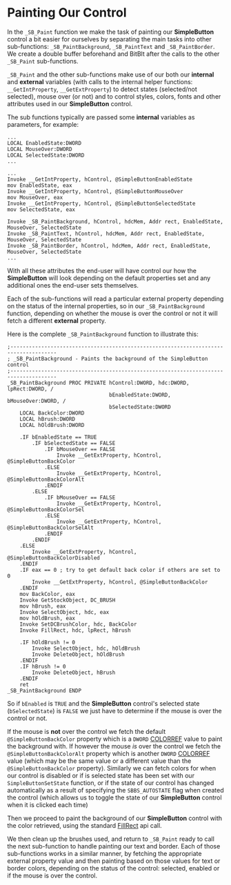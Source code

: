# Painting Our Control

In the `_SB_Paint` function we make the task of painting our **SimpleButton** control a bit easier for ourselves by separating the main tasks into other sub-functions: `_SB_PaintBackground`, `_SB_PaintText` and `_SB_PaintBorder`. We create a double buffer beforehand and BitBlt after the calls to the other `_SB_Paint` sub-functions.

`_SB_Paint` and the other sub-functions make use of our both our **internal** and **external** variables \(with calls to the internal helper functions: `__GetIntProperty`, `__GetExtProperty`\) to detect states \(selected/not selected\), mouse over \(or not\) and to control styles, colors, fonts and other attributes used in our **SimpleButton** control.

The sub functions typically are passed some **internal** variables as parameters, for example:

```x86asm
...
LOCAL EnabledState:DWORD
LOCAL MouseOver:DWORD
LOCAL SelectedState:DWORD
...

...
Invoke __GetIntProperty, hControl, @SimpleButtonEnabledState
mov EnabledState, eax
Invoke __GetIntProperty, hControl, @SimpleButtonMouseOver
mov MouseOver, eax
Invoke __GetIntProperty, hControl, @SimpleButtonSelectedState
mov SelectedState, eax  

Invoke _SB_PaintBackground, hControl, hdcMem, Addr rect, EnabledState, MouseOver, SelectedState
Invoke _SB_PaintText, hControl, hdcMem, Addr rect, EnabledState, MouseOver, SelectedState
Invoke _SB_PaintBorder, hControl, hdcMem, Addr rect, EnabledState, MouseOver, SelectedState
...
```

With all these attributes the end-user will have control our how the **SimpleButton** will look depending on the default properties set and any additional ones the end-user sets themselves.

Each of the sub-functions will read a particular external property depending on the status of the internal properties, so in our `_SB_PaintBackground` function, depending on whether the mouse is over the control or not it will fetch a different **external** property.

Here is the complete `_SB_PaintBackground` function to illustrate this:

```x86asm
;-------------------------------------------------------------------------------------
; _SB_PaintBackground - Paints the background of the SimpleButton control
;-------------------------------------------------------------------------------------
_SB_PaintBackground PROC PRIVATE hControl:DWORD, hdc:DWORD, lpRect:DWORD, /
                                 bEnabledState:DWORD, bMouseOver:DWORD, /
                                 bSelectedState:DWORD
    LOCAL BackColor:DWORD
    LOCAL hBrush:DWORD
    LOCAL hOldBrush:DWORD

    .IF bEnabledState == TRUE
        .IF bSelectedState == FALSE
            .IF bMouseOver == FALSE
                Invoke __GetExtProperty, hControl, @SimpleButtonBackColor
            .ELSE
                Invoke __GetExtProperty, hControl, @SimpleButtonBackColorAlt
            .ENDIF
        .ELSE
            .IF bMouseOver == FALSE
                Invoke __GetExtProperty, hControl, @SimpleButtonBackColorSel
            .ELSE
                Invoke __GetExtProperty, hControl, @SimpleButtonBackColorSelAlt 
            .ENDIF
        .ENDIF
    .ELSE
        Invoke __GetExtProperty, hControl, @SimpleButtonBackColorDisabled
    .ENDIF
    .IF eax == 0 ; try to get default back color if others are set to 0
        Invoke __GetExtProperty, hControl, @SimpleButtonBackColor
    .ENDIF
    mov BackColor, eax
    Invoke GetStockObject, DC_BRUSH
    mov hBrush, eax
    Invoke SelectObject, hdc, eax
    mov hOldBrush, eax
    Invoke SetDCBrushColor, hdc, BackColor
    Invoke FillRect, hdc, lpRect, hBrush

    .IF hOldBrush != 0
        Invoke SelectObject, hdc, hOldBrush
        Invoke DeleteObject, hOldBrush
    .ENDIF     
    .IF hBrush != 0
        Invoke DeleteObject, hBrush
    .ENDIF    
    ret
_SB_PaintBackground ENDP
```

So if `bEnabled` is `TRUE` and the **SimpleButton** control's selected state \(`bSelectedState`\) is `FALSE` we just have to determine if the mouse is over the control or not.

If the mouse is **not** over the control we fetch the default `@SimpleButtonBackColor` property which is a `DWORD` [COLORREF](https://msdn.microsoft.com/en-us/library/vs/alm/dd183449%28v=vs.85%29.aspx) value to paint the background with. If however the mouse _is_ over the control we fetch the `@SimpleButtonBackColorAlt` property which is another `DWORD` [COLORREF](https://msdn.microsoft.com/en-us/library/vs/alm/dd183449%28v=vs.85%29.aspx) value \(which may be the same value or a different value than the `@SimpleButtonBackColor` property\). Similarly we can fetch colors for when our control is disabled or if is selected state has been set with our `SimpleButtonSetState` function, or if the state of our control has changed automatically as a result of specifying the `SBBS_AUTOSTATE` flag when created the control \(which allows us to toggle the state of our **SimpleButton** control when it is clicked each time\)

Then we proceed to paint the background of our **SimpleButton** control with the color retrieved, using the standard [FillRect](https://msdn.microsoft.com/en-us/library/windows/desktop/dd162719%28v=vs.85%29.aspx) api call.

We then clean up the brushes used, and return to `_SB_Paint` ready to call the next sub-function to handle painting our text and border. Each of those sub-functions works in a similar manner, by fetching the appropriate external property value and then painting based on those values for text or border colors, depending on the status of the control: selected, enabled or if the mouse is over the control.

